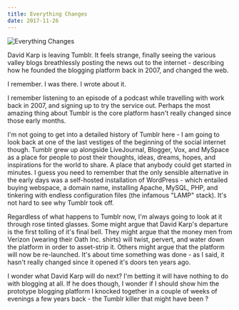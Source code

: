 ```yaml
---
title: Everything Changes
date: 2017-11-26
---
```


![Everything Changes](https://source.unsplash.com/y7GlIdTUOvo/1600x900)

David Karp is leaving Tumblr. It feels strange, finally seeing the various valley blogs breathlessly posting the news out to the internet - describing how he founded the blogging platform back in 2007, and changed the web.

I remember. I was there. I wrote about it.

I remember listening to an episode of a podcast while travelling with work back in 2007, and signing up to try the service out. Perhaps the most amazing thing about Tumblr is the core platform hasn't really changed since those early months.

I'm not going to get into a detailed history of Tumblr here - I am going to look back at one of the last vestiges of the beginning of the social internet though. Tumblr grew up alongside LiveJournal, Blogger, Vox, and MySpace as a place for people to post their thoughts, ideas, dreams, hopes, and inspirations for the world to share. A place that anybody could get started in minutes. I guess you need to remember that the only sensible alternative in the early days was a self-hosted installation of WordPress - which entailed buying webspace, a domain name, installing Apache, MySQL, PHP, and tinkering with endless configuration files (the infamous "LAMP" stack). It's not hard to see why Tumblr took off.

Regardless of what happens to Tumblr now, I'm always going to look at it through rose tinted glasses. Some might argue that David Karp's departure is the first tolling of it's final bell. They might argue that the money men from Verizon (wearing their Oath Inc. shirts) will twist, pervert, and water down the platform in order to asset-strip it. Others might argue that the platform will now be re-launched. It's about time something was done - as I said, it hasn't really changed since it opened it's doors ten years ago.

I wonder what David Karp will do next? I'm betting it will have nothing to do with blogging at all. If he does though, I wonder if I should show him the prototype blogging platform I knocked together in a couple of weeks of evenings a few years back - the Tumblr killer that might have been ?